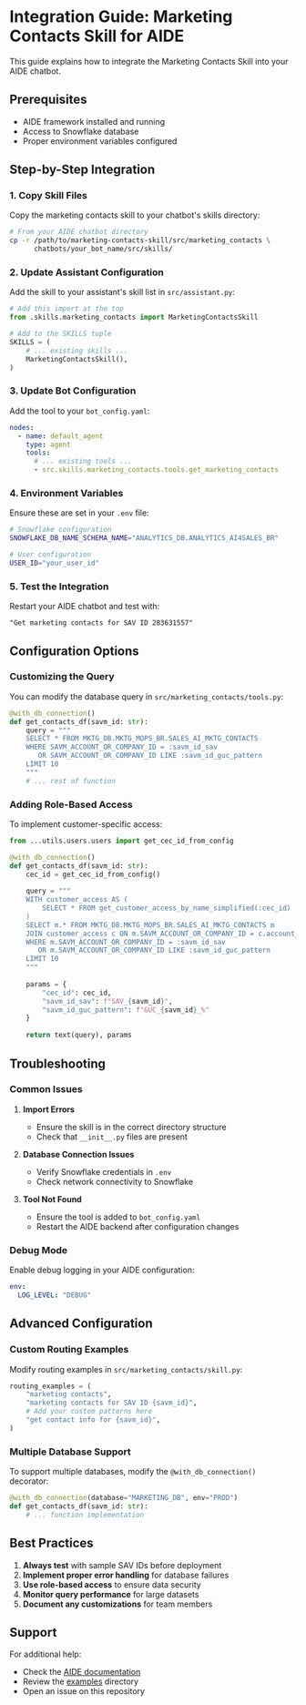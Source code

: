 # Integration Guide: Marketing Contacts Skill for AIDE

This guide explains how to integrate the Marketing Contacts Skill into your AIDE chatbot.

## Prerequisites

- AIDE framework installed and running
- Access to Snowflake database
- Proper environment variables configured

## Step-by-Step Integration

### 1. Copy Skill Files

Copy the marketing contacts skill to your chatbot's skills directory:

```bash
# From your AIDE chatbot directory
cp -r /path/to/marketing-contacts-skill/src/marketing_contacts \
      chatbots/your_bot_name/src/skills/
```

### 2. Update Assistant Configuration

Add the skill to your assistant's skill list in `src/assistant.py`:

```python
# Add this import at the top
from .skills.marketing_contacts import MarketingContactsSkill

# Add to the SKILLS tuple
SKILLS = (
    # ... existing skills ...
    MarketingContactsSkill(),
)
```

### 3. Update Bot Configuration

Add the tool to your `bot_config.yaml`:

```yaml
nodes:
  - name: default_agent
    type: agent
    tools:
      # ... existing tools ...
      - src.skills.marketing_contacts.tools.get_marketing_contacts
```

### 4. Environment Variables

Ensure these are set in your `.env` file:

```bash
# Snowflake configuration
SNOWFLAKE_DB_NAME_SCHEMA_NAME="ANALYTICS_DB.ANALYTICS_AI4SALES_BR"

# User configuration
USER_ID="your_user_id"
```

### 5. Test the Integration

Restart your AIDE chatbot and test with:

```
"Get marketing contacts for SAV ID 283631557"
```

## Configuration Options

### Customizing the Query

You can modify the database query in `src/marketing_contacts/tools.py`:

```python
@with_db_connection()
def get_contacts_df(savm_id: str):
    query = """
    SELECT * FROM MKTG_DB.MKTG_MOPS_BR.SALES_AI_MKTG_CONTACTS
    WHERE SAVM_ACCOUNT_OR_COMPANY_ID = :savm_id_sav
       OR SAVM_ACCOUNT_OR_COMPANY_ID LIKE :savm_id_guc_pattern
    LIMIT 10
    """
    # ... rest of function
```

### Adding Role-Based Access

To implement customer-specific access:

```python
from ...utils.users.users import get_cec_id_from_config

@with_db_connection()
def get_contacts_df(savm_id: str):
    cec_id = get_cec_id_from_config()
    
    query = """
    WITH customer_access AS (
        SELECT * FROM get_customer_access_by_name_simplified(:cec_id)
    )
    SELECT m.* FROM MKTG_DB.MKTG_MOPS_BR.SALES_AI_MKTG_CONTACTS m
    JOIN customer_access c ON m.SAVM_ACCOUNT_OR_COMPANY_ID = c.account_id
    WHERE m.SAVM_ACCOUNT_OR_COMPANY_ID = :savm_id_sav
       OR m.SAVM_ACCOUNT_OR_COMPANY_ID LIKE :savm_id_guc_pattern
    LIMIT 10
    """
    
    params = {
        "cec_id": cec_id,
        "savm_id_sav": f"SAV_{savm_id}",
        "savm_id_guc_pattern": f"GUC_{savm_id}_%"
    }
    
    return text(query), params
```

## Troubleshooting

### Common Issues

1. **Import Errors**
   - Ensure the skill is in the correct directory structure
   - Check that `__init__.py` files are present

2. **Database Connection Issues**
   - Verify Snowflake credentials in `.env`
   - Check network connectivity to Snowflake

3. **Tool Not Found**
   - Ensure the tool is added to `bot_config.yaml`
   - Restart the AIDE backend after configuration changes

### Debug Mode

Enable debug logging in your AIDE configuration:

```yaml
env:
  LOG_LEVEL: "DEBUG"
```

## Advanced Configuration

### Custom Routing Examples

Modify routing examples in `src/marketing_contacts/skill.py`:

```python
routing_examples = (
    "marketing contacts",
    "marketing contacts for SAV ID {savm_id}",
    # Add your custom patterns here
    "get contact info for {savm_id}",
)
```

### Multiple Database Support

To support multiple databases, modify the `@with_db_connection()` decorator:

```python
@with_db_connection(database="MARKETING_DB", env="PROD")
def get_contacts_df(savm_id: str):
    # ... function implementation
```

## Best Practices

1. **Always test** with sample SAV IDs before deployment
2. **Implement proper error handling** for database failures
3. **Use role-based access** to ensure data security
4. **Monitor query performance** for large datasets
5. **Document any customizations** for team members

## Support

For additional help:
- Check the [AIDE documentation](https://github.com/Cisco-DES/aide)
- Review the [examples](../examples/) directory
- Open an issue on this repository
